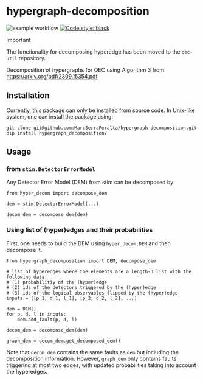 # hypergraph-decomposition

![example workflow](https://github.com/MarcSerraPeralta/hypergraph-decomposition/actions/workflows/actions.yaml/badge.svg)
[![Code style: black](https://img.shields.io/badge/code%20style-black-000000.svg)](https://github.com/psf/black)


> [!IMPORTANT]  
> The functionality for decomposing hyperedge has been moved to the `qec-util` repository.


Decomposition of hypergraphs for QEC using Algorithm 3 from https://arxiv.org/pdf/2309.15354.pdf


## Installation

Currently, this package can only be installed from source code. 
In Unix-like system, one can install the package using:

```
git clone git@github.com:MarcSerraPeralta/hypergraph-decomposition.git
pip install hypergraph_decomposition/
```


## Usage

### from `stim.DetectorErrorModel`

Any Detector Error Model (DEM) from stim can be decomposed by

```
from hyper_decom import decompose_dem

dem = stim.DetectorErrorModel(...)

decom_dem = decompose_dem(dem)
```

### Using list of (hyper)edges and their probabilities

First, one needs to build the DEM using `hyper_decom.DEM` and then decompose it.

```
from hypergraph_decomposition import DEM, decompose_dem

# list of hyperedges where the elements are a length-3 list with the following data:
# (1) probabilitiy of the (hyper)edge
# (2) ids of the detectors triggered by the (hyper)edge
# (3) ids of the logical observables flipped by the (hyper)edge
inputs = [[p_1, d_1, l_1], [p_2, d_2, l_2], ...] 

dem = DEM()
for p, d, l in inputs:
	dem.add_fault(p, d, l)

decom_dem = decompose_dem(dem)

graph_dem = decom_dem.get_decomposed_dem()
```

Note that `decom_dem` contains the same faults as `dem` but including the decomposition information.
However, `graph_dem` only contains faults triggering at most two edges, with updated probabilities taking into account the hyperedges.

